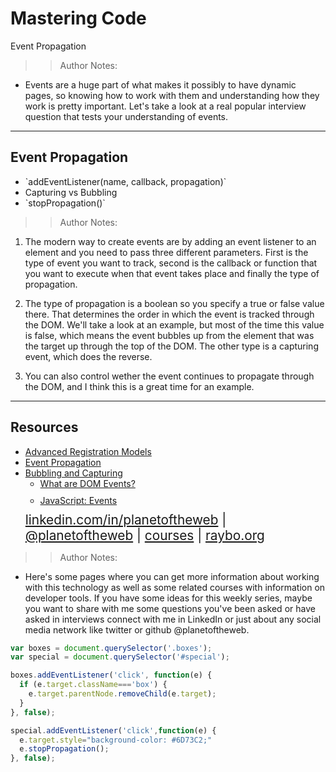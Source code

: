 <!-- .slide: data-state="title" -->

# Mastering Code
Event Propagation

>>Author Notes:

- Events are a huge part of what makes it possibly to have dynamic pages, so knowing how to work with them and understanding how they work is pretty important. Let's take a look at a real popular interview question that tests your understanding of events.

---

## Event Propagation

<ul>
  <li class="fragment">`addEventListener(name, callback, propagation)`</li>
  <li class="fragment">Capturing vs Bubbling</li>
  <li class="fragment">`stopPropagation()`</li>
</ul>

>>Author Notes:

1. The modern way to create events are by adding an event listener to an element and you need to pass three different parameters. First is the type of event you want to track, second is the callback or function that you want to execute when that event takes place and finally the type of propagation.

1. The type of propagation is a boolean so you specify a true or false value there. That determines the order in which the event is tracked through the DOM. We'll take a look at an example, but most of the time this value is false, which means the event bubbles up from the element that was the target up through the top of the DOM. The other type is a capturing event, which does the reverse.

1. You can also control wether the event continues to propagate through the DOM, and I think this is a great time for an example.

---

## Resources
<ul>
  <li><a href="https://www.quirksmode.org/js/events_advanced.html">Advanced Registration Models</a></li>
  <li><a href="https://www.sitepoint.com/event-bubbling-javascript/">Event Propagation</a></li>
  <li><a href="http://javascript.info/bubbling-and-capturing">Bubbling and Capturing</a></li>
  <li style="list-style: none;">
    <ul>
      <li style="margin-bottom: 10px"><a href="https://www.linkedin.com/learning/javascript-essential-training-3/what-are-dom-events">What are DOM Events?</a></li>
      <li style="margin-bottom: 10px"><a href="https://www.linkedin.com/learning/javascript-events">JavaScript: Events</a></li>
    </ul>
  <li style="list-style: none; font-size: 1.3rem;"><a href="https://www.linkedin.com/in/planetoftheweb">linkedin.com/in/planetoftheweb</a> | <a href="https://www.twitter.com/planetoftheweb">@planetoftheweb</a> | <a href="https://www.linkedin.com/learning/instructors/ray-villalobos">courses</a> | <a href="https://raybo.org">raybo.org</a></li>
</ul>

>> Author Notes:
- Here's some pages where you can get more information about working with this technology as well as some related courses with information on developer tools. If you have some ideas for this weekly series, maybe you want to share with me some questions you've been asked or have asked in interviews connect with me in LinkedIn or just about any social media network like twitter or github @planetoftheweb.

```script.js
var boxes = document.querySelector('.boxes');
var special = document.querySelector('#special');

boxes.addEventListener('click', function(e) {
  if (e.target.className==='box') {
    e.target.parentNode.removeChild(e.target);
  }
}, false);

special.addEventListener('click',function(e) {
  e.target.style="background-color: #6D73C2;"
  e.stopPropagation();
}, false);

```